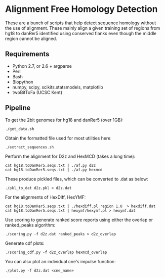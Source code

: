 Alignment Free Homology Detection
=================================
These are a bunch of scripts that help detect sequence homology
without the use of alignment. These mainly align a given training
set of regions from hg18 to danRer5 identified using conserved
flanks even though the middle region cannot be aligned.

Requirements
------------
 * Python 2.7, or 2.6 + argparse
 * Perl
 * Bash
 * Biopython
 * numpy, scipy, scikits.statsmodels, matplotlib
 * twoBitToFa (UCSC Kent)

Pipeline
--------
To get the 2bit genomes for hg18 and danRer5 (over 1GB):
    
    ./get_data.sh

Obtain the formatted file used for most utilities here:

    ./extract_sequences.sh

Perform the alignment for D2z and HexMCD (takes a long time):

    cat hg18.toDanRer5.seqs.txt | ./af.py d2z
    cat hg18.toDanRer5.seqs.txt | ./af.py hexmcd

These produce pickled files, which can be converted to .dat as below:

    ./pkl_to_dat d2z.pkl > d2z.dat

For the alignments of HexDiff, HexYMF:

    cat hg18.toDanRer5.seqs.txt | ./hexdiff.pl region 1.0  > hexdiff.dat
    cat hg18.toDanRer5.seqs.txt | hexymf/hexymf.pl > hexymf.dat

Use scoring to generate ranked score reports using either the
overlap or ranked_peaks algorithm:

    ./scoring.py -f d2z.dat ranked_peaks > d2z_overlap

Generate cdf plots:

    ./scoring_cdf.py -f d2z_overlap hexmcd_overlap

You can also plot an individual cne's impulse function:

    ./plot.py -f d2z.dat <cne_name>
